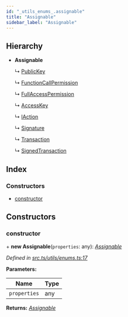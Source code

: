 ```yaml
---
id: "_utils_enums_.assignable"
title: "Assignable"
sidebar_label: "Assignable"
---
```


## Hierarchy

* **Assignable**

  ↳ [PublicKey](_utils_key_pair_.publickey.md)

  ↳ [FunctionCallPermission](_transaction_.functioncallpermission.md)

  ↳ [FullAccessPermission](_transaction_.fullaccesspermission.md)

  ↳ [AccessKey](_transaction_.accesskey.md)

  ↳ [IAction](_transaction_.iaction.md)

  ↳ [Signature](_transaction_.signature.md)

  ↳ [Transaction](_transaction_.transaction.md)

  ↳ [SignedTransaction](_transaction_.signedtransaction.md)

## Index

### Constructors

* [constructor](_utils_enums_.assignable.md#constructor)

## Constructors

###  constructor

\+ **new Assignable**(`properties`: any): *[Assignable](_utils_enums_.assignable.md)*

*Defined in [src.ts/utils/enums.ts:17](https://github.com/nearprotocol/nearlib/blob/a71bd4f/src.ts/utils/enums.ts#L17)*

**Parameters:**

Name | Type |
------ | ------ |
`properties` | any |

**Returns:** *[Assignable](_utils_enums_.assignable.md)*
